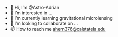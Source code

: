 - 👋 Hi, I’m @Astro-Adrian
- 👀 I’m interested in ...
- 🌱 I’m currently learning gravitational microlensing
- 💞️ I’m looking to collaborate on ...
- 📫 How to reach me ahern376@calstatela.edu

<!---
Astro-Adrian/Astro-Adrian is a ✨ special ✨ repository because its `README.md` (this file) appears on your GitHub profile.
You can click the Preview link to take a look at your changes.
--->

